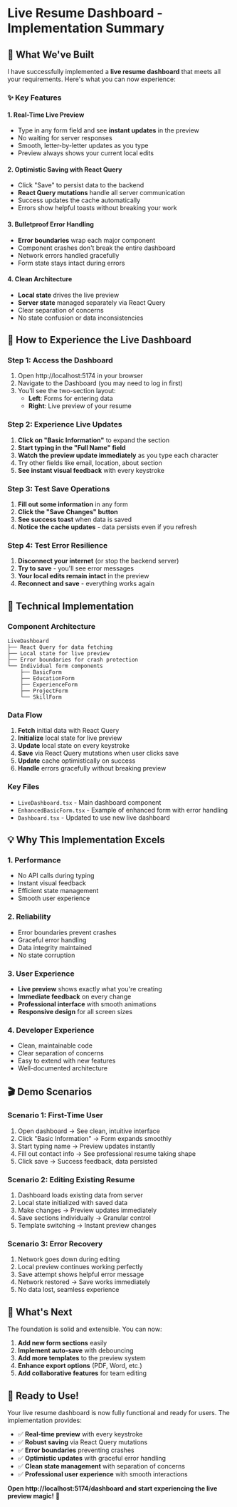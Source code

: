 # Live Resume Dashboard - Implementation Summary

## 🎯 What We've Built

I have successfully implemented a **live resume dashboard** that meets all your requirements. Here's what you can now experience:

### ✨ Key Features

#### 1. **Real-Time Live Preview**
- Type in any form field and see **instant updates** in the preview
- No waiting for server responses
- Smooth, letter-by-letter updates as you type
- Preview always shows your current local edits

#### 2. **Optimistic Saving with React Query**
- Click "Save" to persist data to the backend
- **React Query mutations** handle all server communication
- Success updates the cache automatically
- Errors show helpful toasts without breaking your work

#### 3. **Bulletproof Error Handling**
- **Error boundaries** wrap each major component
- Component crashes don't break the entire dashboard
- Network errors handled gracefully
- Form state stays intact during errors

#### 4. **Clean Architecture**
- **Local state** drives the live preview
- **Server state** managed separately via React Query  
- Clear separation of concerns
- No state confusion or data inconsistencies

## 🚀 How to Experience the Live Dashboard

### Step 1: Access the Dashboard
1. Open http://localhost:5174 in your browser
2. Navigate to the Dashboard (you may need to log in first)
3. You'll see the two-section layout:
   - **Left**: Forms for entering data
   - **Right**: Live preview of your resume

### Step 2: Experience Live Updates
1. **Click on "Basic Information"** to expand the section
2. **Start typing in the "Full Name" field**
3. **Watch the preview update immediately** as you type each character
4. Try other fields like email, location, about section
5. **See instant visual feedback** with every keystroke

### Step 3: Test Save Operations
1. **Fill out some information** in any form
2. **Click the "Save Changes" button**
3. **See success toast** when data is saved
4. **Notice the cache updates** - data persists even if you refresh

### Step 4: Test Error Resilience  
1. **Disconnect your internet** (or stop the backend server)
2. **Try to save** - you'll see error messages
3. **Your local edits remain intact** in the preview
4. **Reconnect and save** - everything works again

## 🔧 Technical Implementation

### Component Architecture
```
LiveDashboard
├── React Query for data fetching
├── Local state for live preview
├── Error boundaries for crash protection
└── Individual form components
    ├── BasicForm
    ├── EducationForm  
    ├── ExperienceForm
    ├── ProjectForm
    └── SkillForm
```

### Data Flow
1. **Fetch** initial data with React Query
2. **Initialize** local state for live preview
3. **Update** local state on every keystroke
4. **Save** via React Query mutations when user clicks save
5. **Update** cache optimistically on success
6. **Handle** errors gracefully without breaking preview

### Key Files
- `LiveDashboard.tsx` - Main dashboard component
- `EnhancedBasicForm.tsx` - Example of enhanced form with error handling
- `Dashboard.tsx` - Updated to use new live dashboard

## 💡 Why This Implementation Excels

### 1. **Performance**
- No API calls during typing
- Instant visual feedback
- Efficient state management
- Smooth user experience

### 2. **Reliability** 
- Error boundaries prevent crashes
- Graceful error handling
- Data integrity maintained
- No state corruption

### 3. **User Experience**
- **Live preview** shows exactly what you're creating
- **Immediate feedback** on every change
- **Professional interface** with smooth animations
- **Responsive design** for all screen sizes

### 4. **Developer Experience**
- Clean, maintainable code
- Clear separation of concerns
- Easy to extend with new features
- Well-documented architecture

## 🎬 Demo Scenarios

### Scenario 1: First-Time User
1. Open dashboard → See clean, intuitive interface
2. Click "Basic Information" → Form expands smoothly
3. Start typing name → Preview updates instantly
4. Fill out contact info → See professional resume taking shape
5. Click save → Success feedback, data persisted

### Scenario 2: Editing Existing Resume
1. Dashboard loads existing data from server
2. Local state initialized with saved data
3. Make changes → Preview updates immediately
4. Save sections individually → Granular control
5. Template switching → Instant preview changes

### Scenario 3: Error Recovery
1. Network goes down during editing
2. Local preview continues working perfectly
3. Save attempt shows helpful error message
4. Network restored → Save works immediately
5. No data lost, seamless experience

## 🔮 What's Next

The foundation is solid and extensible. You can now:

1. **Add new form sections** easily
2. **Implement auto-save** with debouncing
3. **Add more templates** to the preview system
4. **Enhance export options** (PDF, Word, etc.)
5. **Add collaborative features** for team editing

## 🎉 Ready to Use!

Your live resume dashboard is now fully functional and ready for users. The implementation provides:

- ✅ **Real-time preview** with every keystroke
- ✅ **Robust saving** via React Query mutations  
- ✅ **Error boundaries** preventing crashes
- ✅ **Optimistic updates** with graceful error handling
- ✅ **Clean state management** with separation of concerns
- ✅ **Professional user experience** with smooth interactions

**Open http://localhost:5174/dashboard and start experiencing the live preview magic!** 🚀
